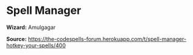 # Spell Manager

**Wizard:** Amulgagar

**Source:** https://the-codespells-forum.herokuapp.com/t/spell-manager-hotkey-your-spells/400
